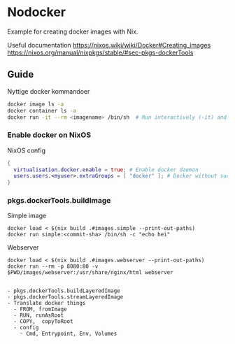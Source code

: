 # Nodocker

Example for creating docker images with Nix.

Useful documentation
https://nixos.wiki/wiki/Docker#Creating_images
https://nixos.org/manual/nixpkgs/stable/#sec-pkgs-dockerTools

## Guide

Nyttige docker kommandoer
```bash
docker image ls -a
docker container ls -a
docker run -it --rm <imagename> /bin/sh  # Run interactively (-it) and delete after (--rm)
```


### Enable docker on NixOS

NixOS config
```nix
{
  virtualisation.docker.enable = true; # Enable docker daemon
  users.users.<myuser>.extraGroups = [ "docker" ]; # Docker without sudo, but more access!
}
```

### pkgs.dockerTools.buildImage

Simple image
```
docker load < $(nix build .#images.simple --print-out-paths)
docker run simple:<commit-sha> /bin/sh -c "echo hei"
```

Webserver
```
docker load < $(nix build .#images.webserver --print-out-paths)
docker run --rm -p 8080:80 -v $PWD/images/webserver:/usr/share/nginx/html webserver


- pkgs.dockerTools.buildLayeredImage
- pkgs.dockerTools.streamLayeredImage
- Translate docker things
  - FROM, fromImage
  - RUN, runAsRoot
  - COPY,  copyToRoot
  - config
    - Cmd, Entrypoint, Env, Volumes
